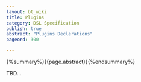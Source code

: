 ```yaml
---
layout: bt_wiki
title: Plugins
category: DSL Specification
publish: true
abstract: "Plugins Declerations"
pageord: 300

---
```

{%summary%}{{page.abstract}}{%endsummary%}

TBD...



